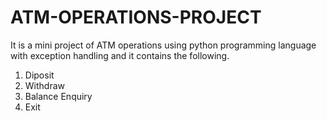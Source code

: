 # ATM-OPERATIONS-PROJECT
It is a mini project of ATM operations using python programming language with exception handling and it contains the following.
1. Diposit
2. Withdraw
3. Balance Enquiry
4. Exit
